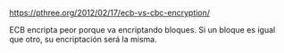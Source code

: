 https://pthree.org/2012/02/17/ecb-vs-cbc-encryption/

ECB encripta peor porque va encriptando bloques. Si un bloque es igual que otro, su encriptación será la misma.
